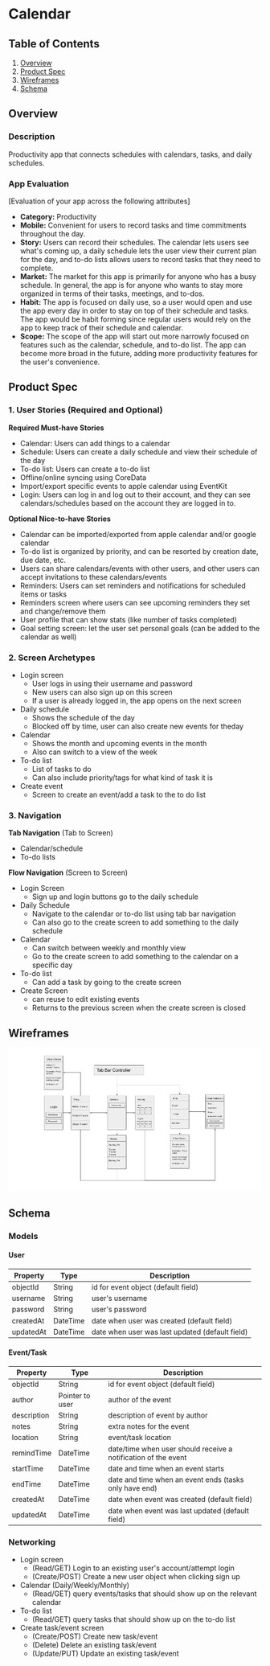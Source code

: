 Calendar
===

## Table of Contents
1. [Overview](#Overview)
1. [Product Spec](#Product-Spec)
1. [Wireframes](#Wireframes)
2. [Schema](#Schema)

## Overview
### Description
Productivity app that connects schedules with calendars, tasks, and daily schedules. 

### App Evaluation
[Evaluation of your app across the following attributes]
- **Category:** Productivity
- **Mobile:** Convenient for users to record tasks and time commitments throughout the day. 
- **Story:** Users can record their schedules. The calendar lets users see what's coming up, a daily schedule lets the user view their current plan for the day, and to-do lists allows users to record tasks that they need to complete. 
- **Market:** The market for this app is primarily for anyone who has a busy schedule. In general, the app is for anyone who wants to stay more organized in terms of their tasks, meetings, and to-dos.
- **Habit:** The app is focused on daily use, so a user would open and use the app every day in order to stay on top of their schedule and tasks. The app would be habit forming since regular users would rely on the app to keep track of their schedule and calendar. 
- **Scope:** The scope of the app will start out more narrowly focused on features such as the calendar, schedule, and to-do list. The app can become more broad in the future, adding more productivity features for the user's convenience. 

## Product Spec

### 1. User Stories (Required and Optional)

**Required Must-have Stories**

* Calendar: Users can add things to a calendar 
* Schedule: Users can create a daily schedule and view their schedule of the day
* To-do list: Users can create a to-do list
* Offline/online syncing using CoreData
* Import/export specific events to apple calendar using EventKit
* Login: Users can log in and log out to their account, and they can see calendars/schedules based on the account they are logged in to. 

**Optional Nice-to-have Stories**

* Calendar can be imported/exported from apple calendar and/or google calendar
* To-do list is organized by priority, and can be resorted by creation date, due date, etc.
* Users can share calendars/events with other users, and other users can accept invitations to these calendars/events
* Reminders: Users can set reminders and notifications for scheduled items or tasks
* Reminders screen where users can see upcoming reminders they set and change/remove them
* User profile that can show stats (like number of tasks completed)
* Goal setting screen: let the user set personal goals (can be added to the calendar as well)

### 2. Screen Archetypes

* Login screen
   * User logs in using their username and password
   * New users can also sign up on this screen
   * If a user is already logged in, the app opens on the next screen
* Daily schedule
   * Shows the schedule of the day
   * Blocked off by time, user can also create new events for theday
 * Calendar
   * Shows the month and upcoming events in the month
   * Also can switch to a view of the week
 * To-do list
   * List of tasks to do
   * Can also include priority/tags for what kind of task it is
 * Create event
   * Screen to create an event/add a task to the to do list

### 3. Navigation

**Tab Navigation** (Tab to Screen)

* Calendar/schedule
* To-do lists

**Flow Navigation** (Screen to Screen)

* Login Screen
   * Sign up and login buttons go to the daily schedule
* Daily Schedule
   * Navigate to the calendar or to-do list using tab bar navigation
   * Can also go to the create screen to add something to the daily schedule
* Calendar
   * Can switch between weekly and monthly view
   * Go to the create screen to add something to the calendar on a specific day
* To-do list
   * Can add a task by going to the create screen
* Create Screen
   * can reuse to edit existing events
   * Returns to the previous screen when the create screen is closed

## Wireframes
<img src="Media/Wireframes.png" width=600>

## Schema 
### Models

#### User
| Property | Type | Description |
| -------- | -------- | -------- |
| objectId | String | id for event object (default field) |
| username | String | user's username |
| password | String | user's password |
| createdAt | DateTime | date when user was created (default field) |
| updatedAt | DateTime | date when user was last updated (default field) |

#### Event/Task
| Property | Type | Description |
| -------- | -------- | -------- |
| objectId | String | id for event object (default field) |
| author | Pointer to user | author of the event |
| description | String | description of event by author |
| notes | String | extra notes for the event |
| location | String | event/task location |
| remindTime | DateTime | date/time when user should receive a notification of the event |
| startTime | DateTime | date and time when an event starts |
| endTime | DateTime | date and time when an event ends (tasks only have end) |
| createdAt | DateTime | date when event was created (default field) |
| updatedAt | DateTime | date when event was last updated (default field) |

### Networking
- Login screen
    - (Read/GET) Login to an existing user's account/attempt login
    - (Create/POST) Create a new user object when clicking sign up
- Calendar (Daily/Weekly/Monthly)
    - (Read/GET) query events/tasks that should show up on the relevant calendar
- To-do list
    - (Read/GET) query tasks that should show up on the to-do list
- Create task/event screen
    - (Create/POST) Create new task/event
    - (Delete) Delete an existing task/event
    - (Update/PUT) Update an existing task/event
